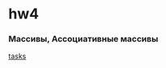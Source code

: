# hw4
### Массивы, Ассоциативные массивы

[tasks](https://docs.google.com/document/d/1OHMeFUeEUZUzKHK-6Igb87b2e0FfUFxRZIVJKmBkMBs/edit)
